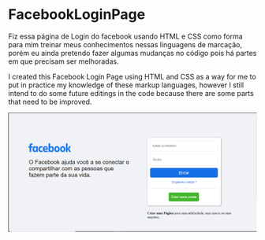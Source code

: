 # FacebookLoginPage
Fiz essa página de Login do facebook usando HTML e CSS como forma para mim treinar meus conhecimentos nessas linguagens de marcação, porém eu ainda pretendo fazer algumas mudanças no código pois há partes em que precisam ser melhoradas.

I created this Facebook Login Page using HTML and CSS as a way for me to put in practice my knowledge of these markup languages, however I still intend to do some future editings in the code because there are some parts that need to be improved.

<img src="Facebook Page.PNG">
